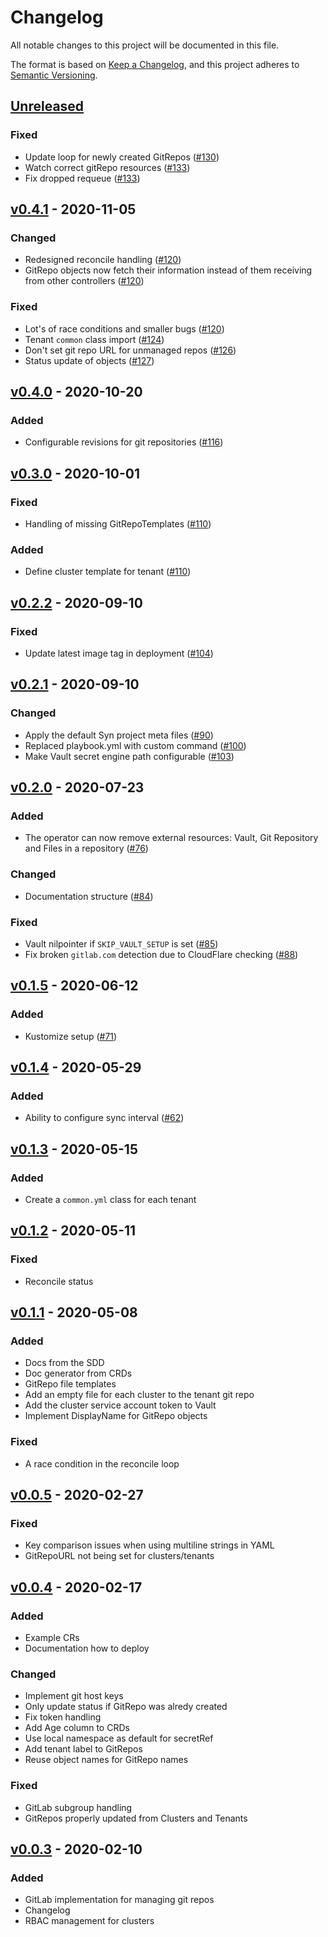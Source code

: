 # Changelog
All notable changes to this project will be documented in this file.

The format is based on [Keep a Changelog](https://keepachangelog.com/en/1.0.0/),
and this project adheres to [Semantic Versioning](https://semver.org/spec/v2.0.0.html).

## [Unreleased]
### Fixed
- Update loop for newly created GitRepos ([#130])
- Watch correct gitRepo resources ([#133])
- Fix dropped requeue ([#133])

## [v0.4.1] - 2020-11-05
### Changed
- Redesigned reconcile handling ([#120])
- GitRepo objects now fetch their information instead of them receiving from other controllers ([#120])
### Fixed
- Lot's of race conditions and smaller bugs ([#120])
- Tenant `common` class import ([#124])
- Don't set git repo URL for unmanaged repos ([#126])
- Status update of objects ([#127])

## [v0.4.0] - 2020-10-20
### Added
- Configurable revisions for git repositories ([#116])

## [v0.3.0] - 2020-10-01
### Fixed
- Handling of missing GitRepoTemplates ([#110])
### Added
- Define cluster template for tenant ([#110])

## [v0.2.2] - 2020-09-10
### Fixed
- Update latest image tag in deployment ([#104])

## [v0.2.1] - 2020-09-10
### Changed
- Apply the default Syn project meta files ([#90])
- Replaced playbook.yml with custom command ([#100])
- Make Vault secret engine path configurable ([#103])

## [v0.2.0] - 2020-07-23
### Added
- The operator can now remove external resources: Vault, Git Repository and Files in a repository ([#76])
### Changed
- Documentation structure ([#84])
### Fixed
- Vault nilpointer if `SKIP_VAULT_SETUP` is set ([#85])
- Fix broken `gitlab.com` detection due to CloudFlare checking ([#88])

## [v0.1.5] - 2020-06-12
### Added
- Kustomize setup ([#71])

## [v0.1.4] - 2020-05-29
### Added
- Ability to configure sync interval ([#62])

## [v0.1.3] - 2020-05-15
### Added
- Create a `common.yml` class for each tenant

## [v0.1.2] - 2020-05-11
### Fixed
- Reconcile status

## [v0.1.1] - 2020-05-08
### Added
- Docs from the SDD
- Doc generator from CRDs
- GitRepo file templates
- Add an empty file for each cluster to the tenant git repo
- Add the cluster service account token to Vault
- Implement DisplayName for GitRepo objects
### Fixed
- A race condition in the reconcile loop

## [v0.0.5] - 2020-02-27
### Fixed
- Key comparison issues when using multiline strings in YAML
- GitRepoURL not being set for clusters/tenants

## [v0.0.4] - 2020-02-17
### Added
- Example CRs
- Documentation how to deploy
### Changed
- Implement git host keys
- Only update status if GitRepo was alredy created
- Fix token handling
- Add Age column to CRDs
- Use local namespace as default for secretRef
- Add tenant label to GitRepos
- Reuse object names for GitRepo names
### Fixed
- GitLab subgroup handling
- GitRepos properly updated from Clusters and Tenants

## [v0.0.3] - 2020-02-10
### Added
- GitLab implementation for managing git repos
- Changelog
- RBAC management for clusters

[Unreleased]: https://github.com/projectsyn/lieutenant-operator/compare/v0.4.1...HEAD
[v0.0.3]: https://github.com/projectsyn/lieutenant-operator/releases/tag/v0.0.3
[v0.0.4]: https://github.com/projectsyn/lieutenant-operator/releases/tag/v0.0.4
[v0.0.5]: https://github.com/projectsyn/lieutenant-operator/releases/tag/v0.0.5
[v0.1.1]: https://github.com/projectsyn/lieutenant-operator/releases/tag/v0.1.1
[v0.1.2]: https://github.com/projectsyn/lieutenant-operator/releases/tag/v0.1.2
[v0.1.3]: https://github.com/projectsyn/lieutenant-operator/releases/tag/v0.1.3
[v0.1.4]: https://github.com/projectsyn/lieutenant-operator/releases/tag/v0.1.4
[v0.1.5]: https://github.com/projectsyn/lieutenant-operator/releases/tag/v0.1.5
[v0.2.0]: https://github.com/projectsyn/lieutenant-operator/releases/tag/v0.2.0
[v0.2.1]: https://github.com/projectsyn/lieutenant-operator/releases/tag/v0.2.1
[v0.2.2]: https://github.com/projectsyn/lieutenant-operator/releases/tag/v0.2.2
[v0.3.0]: https://github.com/projectsyn/lieutenant-operator/releases/tag/v0.3.0
[v0.4.0]: https://github.com/projectsyn/lieutenant-operator/releases/tag/v0.4.0
[v0.4.1]: https://github.com/projectsyn/lieutenant-operator/releases/tag/v0.4.1

[#62]: https://github.com/projectsyn/lieutenant-operator/pull/62
[#71]: https://github.com/projectsyn/lieutenant-operator/pull/71
[#76]: https://github.com/projectsyn/lieutenant-operator/pull/76
[#84]: https://github.com/projectsyn/lieutenant-operator/pull/84
[#85]: https://github.com/projectsyn/lieutenant-operator/pull/85
[#88]: https://github.com/projectsyn/lieutenant-operator/pull/88
[#90]: https://github.com/projectsyn/lieutenant-operator/pull/90
[#100]: https://github.com/projectsyn/lieutenant-operator/pull/100
[#103]: https://github.com/projectsyn/lieutenant-operator/pull/103
[#104]: https://github.com/projectsyn/lieutenant-operator/pull/104
[#110]: https://github.com/projectsyn/lieutenant-operator/pull/110
[#116]: https://github.com/projectsyn/lieutenant-operator/pull/116
[#120]: https://github.com/projectsyn/lieutenant-operator/pull/120
[#124]: https://github.com/projectsyn/lieutenant-operator/pull/124
[#126]: https://github.com/projectsyn/lieutenant-operator/pull/126
[#127]: https://github.com/projectsyn/lieutenant-operator/pull/127
[#130]: https://github.com/projectsyn/lieutenant-operator/pull/130
[#133]: https://github.com/projectsyn/lieutenant-operator/pull/133
